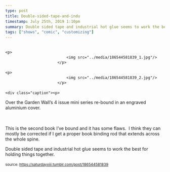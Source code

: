 ```yaml
---
type: post
title: Double-sided-tape-and-indu
timestamp: July 25th, 2019 1:10pm
summary: Double sided tape and industrial hot glue seems to work the best for holding things togetherp 
tags: ["shows", "comic", "customizing"]
---
```


                
                
                
                                                                                       <p>
                               <img src="../media/186544581839_1.jpg"/>
                           </p>
                                                                                                                           <p>
                               <img src="../media/186544581839_2.jpg"/>
                           </p>
                                                                                                                      <div class="caption"><p>

Over the Garden Wall’s 4 issue mini series re-bound in an engraved aluminium cover.

<br/><br/>This is the second book I’ve bound and it has some flaws.  I think they can mostly be corrected if I get a proper book binding rod that extends across the whole spine.  </p><p>Double sided tape and industrial hot glue seems to work the best for holding things together.</p> </div>
                                    
                
                
                
                
                                
<small>source: https://saturdayxiii.tumblr.com/post/186544581839</small>
